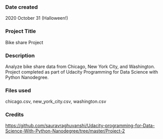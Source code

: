 ### Date created
2020 October 31 (Halloween!)

### Project Title
Bike share Project

### Description
Analyze bike share data from Chicago, New York City, and Washington.
Project completed as part of Udacity Programming for Data Science with Python Nanodegree.

### Files used
chicago.csv, new_york_city.csv, washington.csv

### Credits
https://github.com/sauravraghuvanshi/Udacity-programming-for-Data-Science-With-Python-Nanodegree/tree/master/Project-2
